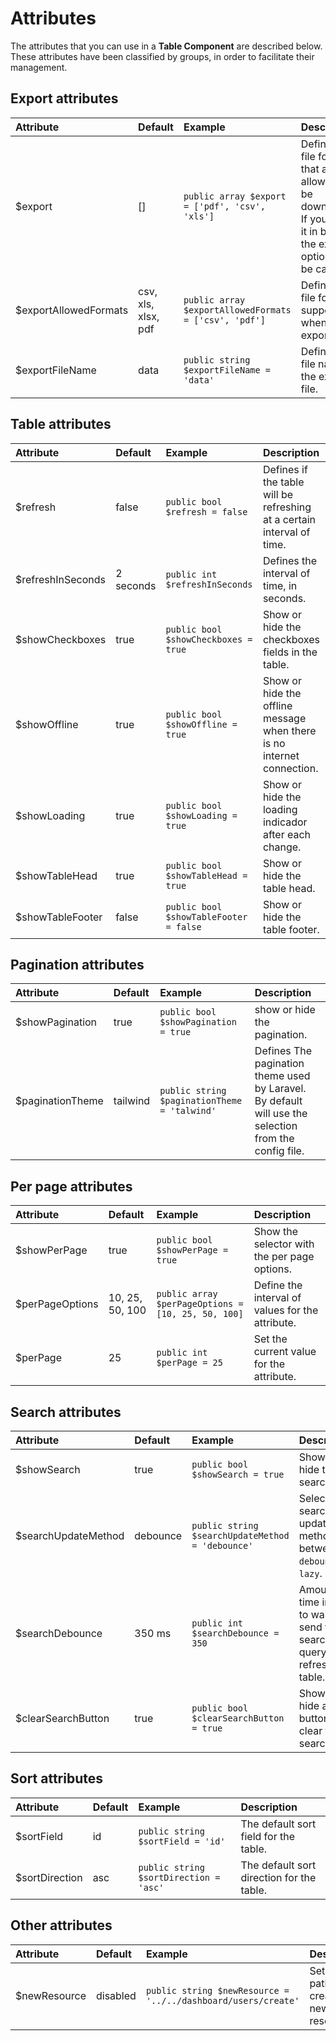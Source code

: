 # Attributes

The attributes that you can use in a **Table Component** are described below. These attributes have been classified by groups, in order to facilitate their management.

## Export attributes

| Attribute | Default | Example | Description |
| :---------- |:------------ |:------------| :-----------| 
| $export | [] | `public array $export = ['pdf', 'csv', 'xls']`| Defines the file formats that are allowed to be downloaded. If you leave it in blank, the export option will be canceled. |
| $exportAllowedFormats | csv, xls, xlsx, pdf | `public array $exportAllowedFormats = ['csv', 'pdf']`| Defines the file formats supported when exporting. |
| $exportFileName | data | `public string $exportFileName = 'data'`| Defines the file name for the exported file. |

## Table attributes

| Attribute | Default | Example | Description |
| :---------- |:------------ |:------------| :-----------| 
| $refresh | false | `public bool $refresh = false`| Defines if the table will be refreshing at a certain interval of time. |
| $refreshInSeconds | 2 seconds | `public int $refreshInSeconds`| Defines the interval of time, in seconds. |
| $showCheckboxes | true | `public bool $showCheckboxes = true`| Show or hide the checkboxes fields in the table. |
| $showOffline | true | `public bool $showOffline = true`| Show or hide the offline message when there is no internet connection. |
| $showLoading | true | `public bool $showLoading = true`| Show or hide the loading indicador after each change. |
| $showTableHead | true | `public bool $showTableHead = true`| Show or hide the table head. |
| $showTableFooter | false | `public bool $showTableFooter = false`| Show or hide the table footer. |

## Pagination attributes

| Attribute | Default | Example | Description |
| :---------- |:------------ |:------------| :-----------| 
| $showPagination | true | `public bool $showPagination = true`| show or hide the pagination. |
| $paginationTheme | tailwind | `public string $paginationTheme = 'talwind'`| Defines The pagination theme used by Laravel. By default will use the selection from the config file. |

## Per page attributes

| Attribute | Default | Example | Description |
| :---------- |:------------ |:------------| :-----------| 
| $showPerPage | true | `public bool $showPerPage = true`| Show the selector with the per page options. |
| $perPageOptions | 10, 25, 50, 100 | `public array $perPageOptions = [10, 25, 50, 100]` | Define the interval of values for the attribute. |
| $perPage | 25 | `public int $perPage = 25`| Set the current value for the attribute. |

## Search attributes

| Attribute | Default | Example | Description |
| :---------- |:------------ |:------------| :-----------| 
| $showSearch | true | `public bool $showSearch = true`| Show or hide the search box. |
| $searchUpdateMethod | debounce | `public string $searchUpdateMethod = 'debounce'`| Select the search update method between: `debounce` or `lazy`. |
| $searchDebounce | 350 ms | `public int $searchDebounce = 350` | Amount of time in ms to wait to send the search query and refresh the table. |
| $clearSearchButton | true | `public bool $clearSearchButton = true`| Show or hide a button to clear the search box. |

## Sort attributes

| Attribute | Default | Example | Description |
| :---------- |:------------ |:------------| :-----------| 
| $sortField | id | `public string $sortField = 'id'`| The default sort field for the table. |
| $sortDirection | asc | `public string $sortDirection = 'asc'`| The default sort direction for the table. |

## Other attributes

| Attribute | Default | Example | Description |
| :---------- |:------------ |:------------| :-----------| 
| $newResource | disabled | `public string $newResource = '../../dashboard/users/create'`| Set the url path for create a new resource. |

